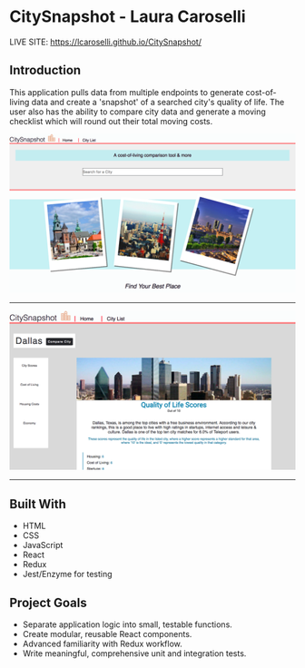 # CitySnapshot - Laura Caroselli

LIVE SITE: https://lcaroselli.github.io/CitySnapshot/

## Introduction
This application pulls data from multiple endpoints to generate cost-of-living data and create a 'snapshot' of a searched city's quality of life. The user also has the ability to compare city data and generate a moving checklist which will round out their total moving costs.

![CitySnapshot Screenshot](/src/assets/shot1.png?raw=true "CitySnapshot Screenshot 1")

<hr />

![CitySnapshot Screenshot2](/src/assets/shot2.png?raw=true "CitySnapshot Screenshot 2")

<hr />

## Built With
* HTML
* CSS
* JavaScript
* React
* Redux
* Jest/Enzyme for testing

## Project Goals
* Separate application logic into small, testable functions.
* Create modular, reusable React components.
* Advanced familiarity with Redux workflow.
* Write meaningful, comprehensive unit and integration tests.
